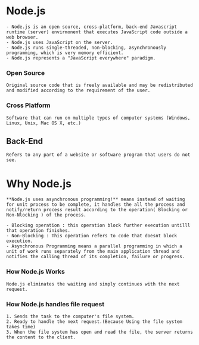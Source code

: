 # Node.js

    - Node.js is an open source, cross-platform, back-end Javascript runtime (server) envirmonent that executes JavaScript code outside a web browser.
    - Node.js uses JavaScript on the server.
    - Node.js runs single-threaded, non-blocking, asynchronously programming, which is very memory efficient.
    - Node.js represents a "JavaScript everywhere" paradigm.

### Open Source

    Original source code that is freely available and may be redistributed and modified according to the requirement of the user.

### Cross Platform

    Software that can run on multiple types of computer systems (Windows, Linux, Unix, Mac OS X, etc.)

## Back-End

    Refers to any part of a website or software program that users do not see.

# Why Node.js

    **Node.js uses asynchronous programming!** means instead of waiting for unit process to be complete, it handles the all the process and notify/return process result according to the operation( Blocking or Non-Nlocking ) of the process.

    - Blocking operation : this operation block further execution untilll that operation finishes.
    - Non-Blocking : This operation refers to code that doesnt block execution.
    - Asynchronous Programming means a parallel programming in which a unit of work runs separately from the main application thread and notifies the calling thread of its completion, failure or progress.

### How Node.js Works

    Node.js eliminates the waiting and simply continues with the next request.

### How Node.js handles file request

    1. Sends the task to the computer's file system.
    2. Ready to handle the next request.(Because Using the file system takes time)
    3. When the file system has open and read the file, the server returns the content to the client.

